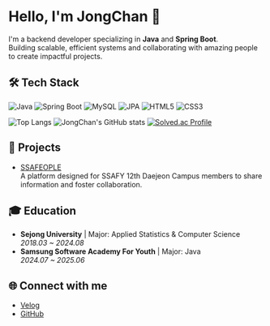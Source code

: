 # Hello, I'm JongChan 👋
I'm a backend developer specializing in **Java** and **Spring Boot**.  
Building scalable, efficient systems and collaborating with amazing people to create impactful projects.  

## 🛠️ Tech Stack
![Java](https://img.shields.io/badge/Java-ED8B00?style=for-the-badge&logo=java&logoColor=white)
![Spring Boot](https://img.shields.io/badge/Spring%20Boot-6DB33F?style=for-the-badge&logo=springboot&logoColor=white)
![MySQL](https://img.shields.io/badge/MySQL-4479A1?style=for-the-badge&logo=mysql&logoColor=white)
![JPA](https://img.shields.io/badge/JPA-007396?style=for-the-badge&logo=hibernate&logoColor=white)
![HTML5](https://img.shields.io/badge/HTML5-E34F26?style=for-the-badge&logo=html5&logoColor=white)
![CSS3](https://img.shields.io/badge/CSS3-1572B6?style=for-the-badge&logo=css3&logoColor=white)

![Top Langs](https://github-readme-stats.vercel.app/api/top-langs/?username=jongchan0109&layout=compact&theme=radical)
![JongChan's GitHub stats](https://github-readme-stats.vercel.app/api?username=jongchan0109&show_icons=true&theme=radical)
[![Solved.ac Profile](http://mazassumnida.wtf/api/v2/generate_badge?boj=jongchan1009)](https://solved.ac/jongchan1009/)


## 📝 Projects
- [SSAFEOPLE](https://github.com/project-study-ssafy/backend)  
  A platform designed for SSAFY 12th Daejeon Campus members to share information and foster collaboration.

## 🎓 Education
- **Sejong University** | Major: Applied Statistics & Computer Science  
  *2018.03 ~ 2024.08*  
- **Samsung Software Academy For Youth** | Major: Java  
  *2024.07 ~ 2025.06*

## 🌐 Connect with me
- [Velog](https://velog.io/@jongchan0109)
- [GitHub](https://github.com/jongchan0109)
